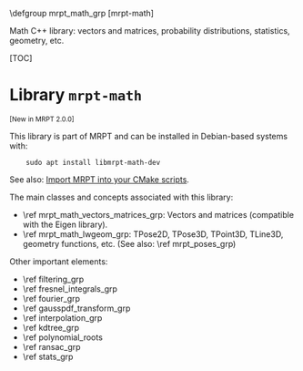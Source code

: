 \defgroup mrpt_math_grp [mrpt-math]

Math C++ library: vectors and matrices, probability distributions, statistics,
geometry, etc.

[TOC]

# Library `mrpt-math`
<small> [New in MRPT 2.0.0] </small>

This library is part of MRPT and can be installed in Debian-based systems with:

		sudo apt install libmrpt-math-dev

See also: [Import MRPT into your CMake scripts](mrpt_from_cmake.html).

The main classes and concepts associated with this library:

 - \ref mrpt_math_vectors_matrices_grp: Vectors and matrices (compatible with
the Eigen library).
 - \ref mrpt_math_lwgeom_grp: TPose2D, TPose3D, TPoint3D, TLine3D, geometry
functions, etc. (See also: \ref mrpt_poses_grp)

Other important elements:
 - \ref filtering_grp
 - \ref fresnel_integrals_grp
 - \ref fourier_grp
 - \ref gausspdf_transform_grp
 - \ref interpolation_grp
 - \ref kdtree_grp
 - \ref polynomial_roots
 - \ref ransac_grp
 - \ref stats_grp

